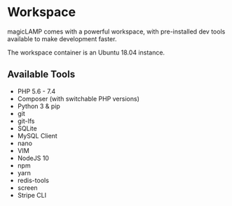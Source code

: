# Workspace

magicLAMP comes with a powerful workspace, with pre-installed dev tools available to make development
faster.

The workspace container is an Ubuntu 18.04 instance.

## Available Tools

- PHP 5.6 - 7.4
- Composer (with switchable PHP versions)
- Python 3 & pip
- git
- git-lfs
- SQLite
- MySQL Client
- nano
- VIM
- NodeJS 10
- npm
- yarn
- redis-tools
- screen
- Stripe CLI
